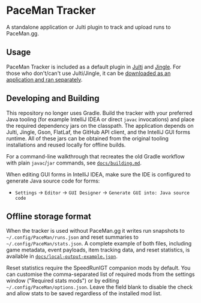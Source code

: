 # PaceMan Tracker

A standalone application or Julti plugin to track and upload runs to PaceMan.gg.

## Usage

PaceMan Tracker is included as a default plugin in [Julti](https://github.com/DuncanRuns/Julti/releases) and [Jingle](https://github.com/DuncanRuns/Jingle/releases).
For those who don't/can't use Julti/Jingle, it can be [downloaded as an application and ran separately](https://github.com/PaceMan-MCSR/PaceMan-Tracker/releases/latest).

## Developing and Building

This repository no longer uses Gradle. Build the tracker with your preferred Java tooling (for example IntelliJ IDEA or direct `javac` invocations) and place the required dependency jars on the classpath. The application depends on Julti, Jingle, Gson, FlatLaf, the GitHub API client, and the IntelliJ GUI forms runtime. All of these jars can be obtained from the original tooling installations and reused locally for offline builds.

For a command-line walkthrough that recreates the old Gradle workflow with plain `javac`/`jar` commands, see [`docs/building.md`](docs/building.md).

When editing GUI forms in IntelliJ IDEA, make sure the IDE is configured to generate Java source code for forms:
- `Settings` -> `Editor` -> `GUI Designer` -> `Generate GUI into: Java source code`

## Offline storage format

When the tracker is used without PaceMan.gg it writes run snapshots to `~/.config/PaceMan/runs.json` and reset summaries to `~/.config/PaceMan/stats.json`. A complete example of both files, including game metadata, event payloads, item tracking data, and reset statistics, is available in [`docs/local-output-example.json`](docs/local-output-example.json).

Reset statistics require the SpeedRunIGT companion mods by default. You can customise the comma-separated list of required mods from the settings window ("Required stats mods") or by editing `~/.config/PaceMan/options.json`. Leave the field blank to disable the check and allow stats to be saved regardless of the installed mod list.

